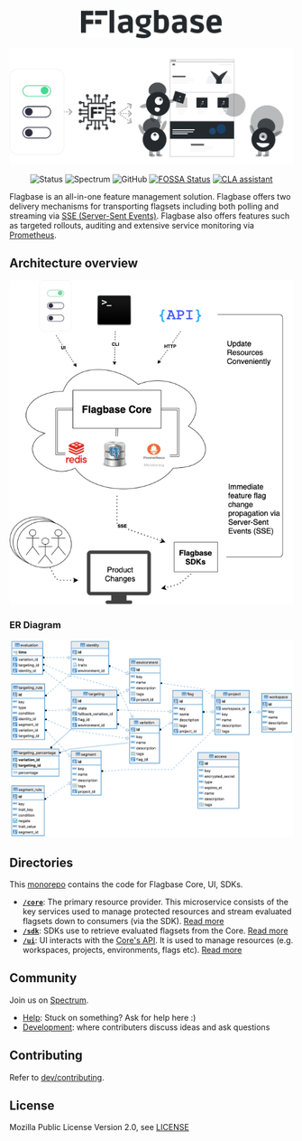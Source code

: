 <div align="center">

  <img width="250px" src="./www/docs/assets/img/banner-dark.svg" /></br>

  <img width="570px"  src="./www/docs/assets/img/readme-banner.svg" /></br>

  ![Status](https://img.shields.io/static/v1?label=status&message=initialising&color=yellow
  )
  ![Spectrum](https://img.shields.io/static/v1?label=community&message=spectrum.chat/flagbase&color=green
  )
  ![GitHub](https://img.shields.io/github/license/flagbase/flagbase)
  [![FOSSA Status](https://app.fossa.com/api/projects/git%2Bgithub.com%2Fflagbase%2Fflagbase.svg?type=shield)](https://app.fossa.com/projects/git%2Bgithub.com%2Fflagbase%2Fflagbase?ref=badge_shield)
  [![CLA assistant](https://cla-assistant.io/readme/badge/flagbase/flagbase)](https://cla-assistant.io/flagbase/flagbase)

</div>

Flagbase is an all-in-one feature management solution. Flagbase offers two delivery mechanisms for transporting flagsets including both polling and streaming via [SSE (Server-Sent Events)](https://developer.mozilla.org/en-US/docs/Web/API/Server-sent_events/Using_server-sent_events). Flagbase also offers features such as targeted rollouts, auditing and extensive service monitoring via [Prometheus](https://prometheus.io).


## Architecture overview
![Architecture diagram](./www/dev/assets/img/system-in-context.png)

### ER Diagram
![ER Diagram](./www/dev/assets/img/er-diagram.png)

## Directories
This [monorepo](https://en.wikipedia.org/wiki/Monorepo) contains the code for Flagbase Core, UI, SDKs.
* **[`/core`](./core/README.md)**: The primary resource provider. This microservice consists of the key services used to manage protected resources and stream evaluated flagsets down to consumers (via the SDK). [Read more](./core/README.md)
* **[`/sdk`](./sdk/README.md)**: SDKs use to retrieve evaluated flagsets from the Core. [Read more](./sdk/README.md)
* **[`/ui`](./ui/README.md)**: UI interacts with the [Core's API](https://flagbase.com/docs/api). It is used to manage resources (e.g. workspaces, projects, environments, flags etc). [Read more](./ui/README.md)

## Community
Join us on [Spectrum](https://spectrum.chat/flagbase).
* [Help](https://spectrum.chat/flagbase/help): Stuck on something? Ask for help here :)
* [Development](https://spectrum.chat/flagbase/dev): where contributers discuss ideas and ask questions

## Contributing
Refer to [dev/contributing](./www/dev/contributing/1_overview.md).

## License
Mozilla Public License Version 2.0, see [LICENSE](./LICENSE)
